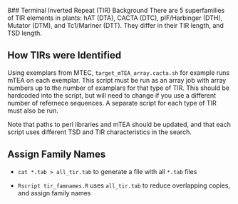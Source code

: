 8## Terminal Inverted Repeat (TIR) Background
There are 5 superfamilies of TIR elements in plants: hAT (DTA), CACTA (DTC), pIF/Harbinger (DTH), Mutator (DTM), and Tc1/Mariner (DTT). 
They differ in their TIR length, and TSD length.

## How TIRs were Identified
Using exemplars from MTEC, ```target_mTEA_array.cacta.sh``` for example runs mTEA on each exemplar. This script must be run as an array job with array numbers up to the number of examplars for that type of TIR. This should be hardcoded into the script, but will need to change if you use a different number of refernece sequences. A separate script for each type of TIR must also be run.

Note that paths to perl libraries and mTEA should be updated, and that each script uses different TSD and TIR characteristics in the search.

## Assign Family Names

- ```cat *.tab > all_tir.tab``` to generate a file with all `*.tab` files

- ```Rscript tir_famnames.R``` uses `all_tir.tab` to reduce overlapping copies, and assign family names

